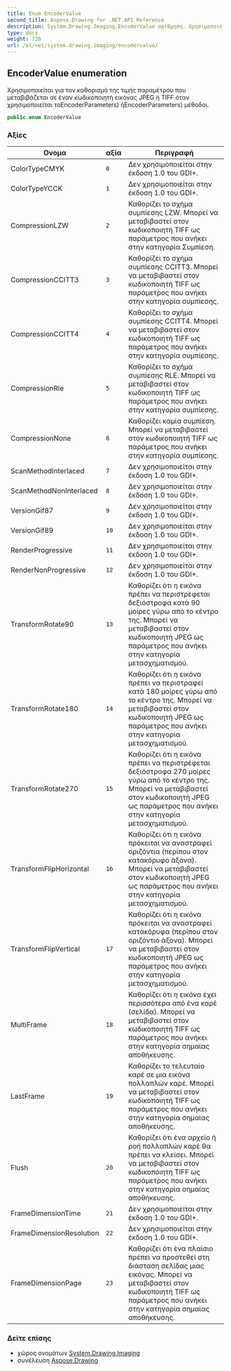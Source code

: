 ```yaml
---
title: Enum EncoderValue
second_title: Aspose.Drawing for .NET API Reference
description: System.Drawing.Imaging.EncoderValue αρίθμηση. Χρησιμοποιείται για τον καθορισμό της τιμής παραμέτρου που μεταβιβάζεται σε έναν κωδικοποιητή εικόνας JPEG ή TIFF όταν χρησιμοποιείται τοEncoderParameters ήEncoderParameters μέθοδοι.
type: docs
weight: 720
url: /el/net/system.drawing.imaging/encodervalue/
---
```

## EncoderValue enumeration

Χρησιμοποιείται για τον καθορισμό της τιμής παραμέτρου που μεταβιβάζεται σε έναν κωδικοποιητή εικόνας JPEG ή TIFF όταν χρησιμοποιείται τοEncoderParameters) ήEncoderParameters) μέθοδοι.

```csharp
public enum EncoderValue
```

### Αξίες

| Ονομα | αξία | Περιγραφή |
| --- | --- | --- |
| ColorTypeCMYK | `0` | Δεν χρησιμοποιείται στην έκδοση 1.0 του GDI+. |
| ColorTypeYCCK | `1` | Δεν χρησιμοποιείται στην έκδοση 1.0 του GDI+. |
| CompressionLZW | `2` | Καθορίζει το σχήμα συμπίεσης LZW. Μπορεί να μεταβιβαστεί στον κωδικοποιητή TIFF ως παράμετρος που ανήκει στην κατηγορία Συμπίεση. |
| CompressionCCITT3 | `3` | Καθορίζει το σχήμα συμπίεσης CCITT3. Μπορεί να μεταβιβαστεί στον κωδικοποιητή TIFF ως παράμετρος που ανήκει στην κατηγορία συμπίεσης. |
| CompressionCCITT4 | `4` | Καθορίζει το σχήμα συμπίεσης CCITT4. Μπορεί να μεταβιβαστεί στον κωδικοποιητή TIFF ως παράμετρος που ανήκει στην κατηγορία συμπίεσης. |
| CompressionRle | `5` | Καθορίζει το σχήμα συμπίεσης RLE. Μπορεί να μεταβιβαστεί στον κωδικοποιητή TIFF ως παράμετρος που ανήκει στην κατηγορία συμπίεσης. |
| CompressionNone | `6` | Καθορίζει καμία συμπίεση. Μπορεί να μεταβιβαστεί στον κωδικοποιητή TIFF ως παράμετρος που ανήκει στην κατηγορία συμπίεσης. |
| ScanMethodInterlaced | `7` | Δεν χρησιμοποιείται στην έκδοση 1.0 του GDI+. |
| ScanMethodNonInterlaced | `8` | Δεν χρησιμοποιείται στην έκδοση 1.0 του GDI+. |
| VersionGif87 | `9` | Δεν χρησιμοποιείται στην έκδοση 1.0 του GDI+. |
| VersionGif89 | `10` | Δεν χρησιμοποιείται στην έκδοση 1.0 του GDI+. |
| RenderProgressive | `11` | Δεν χρησιμοποιείται στην έκδοση 1.0 του GDI+. |
| RenderNonProgressive | `12` | Δεν χρησιμοποιείται στην έκδοση 1.0 του GDI+. |
| TransformRotate90 | `13` | Καθορίζει ότι η εικόνα πρέπει να περιστρέφεται δεξιόστροφα κατά 90 μοίρες γύρω από το κέντρο της. Μπορεί να μεταβιβαστεί στον κωδικοποιητή JPEG ως παράμετρος που ανήκει στην κατηγορία μετασχηματισμού. |
| TransformRotate180 | `14` | Καθορίζει ότι η εικόνα πρέπει να περιστραφεί κατά 180 μοίρες γύρω από το κέντρο της. Μπορεί να μεταβιβαστεί στον κωδικοποιητή JPEG ως παράμετρος που ανήκει στην κατηγορία μετασχηματισμού. |
| TransformRotate270 | `15` | Καθορίζει ότι η εικόνα πρέπει να περιστρέφεται δεξιόστροφα 270 μοίρες γύρω από το κέντρο της. Μπορεί να μεταβιβαστεί στον κωδικοποιητή JPEG ως παράμετρος που ανήκει στην κατηγορία μετασχηματισμού. |
| TransformFlipHorizontal | `16` | Καθορίζει ότι η εικόνα πρόκειται να αναστραφεί οριζόντια (περίπου στον κατακόρυφο άξονα). Μπορεί να μεταβιβαστεί στον κωδικοποιητή JPEG ως παράμετρος που ανήκει στην κατηγορία μετασχηματισμού. |
| TransformFlipVertical | `17` | Καθορίζει ότι η εικόνα πρόκειται να αναστραφεί κατακόρυφα (περίπου στον οριζόντιο άξονα). Μπορεί να μεταβιβαστεί στον κωδικοποιητή JPEG ως παράμετρος που ανήκει στην κατηγορία μετασχηματισμού. |
| MultiFrame | `18` | Καθορίζει ότι η εικόνα έχει περισσότερα από ένα καρέ (σελίδα). Μπορεί να μεταβιβαστεί στον κωδικοποιητή TIFF ως παράμετρος που ανήκει στην κατηγορία σημαίας αποθήκευσης. |
| LastFrame | `19` | Καθορίζει το τελευταίο καρέ σε μια εικόνα πολλαπλών καρέ. Μπορεί να μεταβιβαστεί στον κωδικοποιητή TIFF ως παράμετρος που ανήκει στην κατηγορία σημαίας αποθήκευσης. |
| Flush | `20` | Καθορίζει ότι ένα αρχείο ή ροή πολλαπλών καρέ θα πρέπει να κλείσει. Μπορεί να μεταβιβαστεί στον κωδικοποιητή TIFF ως παράμετρος που ανήκει στην κατηγορία σημαίας αποθήκευσης. |
| FrameDimensionTime | `21` | Δεν χρησιμοποιείται στην έκδοση 1.0 του GDI+. |
| FrameDimensionResolution | `22` | Δεν χρησιμοποιείται στην έκδοση 1.0 του GDI+. |
| FrameDimensionPage | `23` | Καθορίζει ότι ένα πλαίσιο πρέπει να προστεθεί στη διάσταση σελίδας μιας εικόνας. Μπορεί να μεταβιβαστεί στον κωδικοποιητή TIFF ως παράμετρος που ανήκει στην κατηγορία σημαίας αποθήκευσης. |

### Δείτε επίσης

* χώρος ονομάτων [System.Drawing.Imaging](../../system.drawing.imaging/)
* συνέλευση [Aspose.Drawing](../../)


